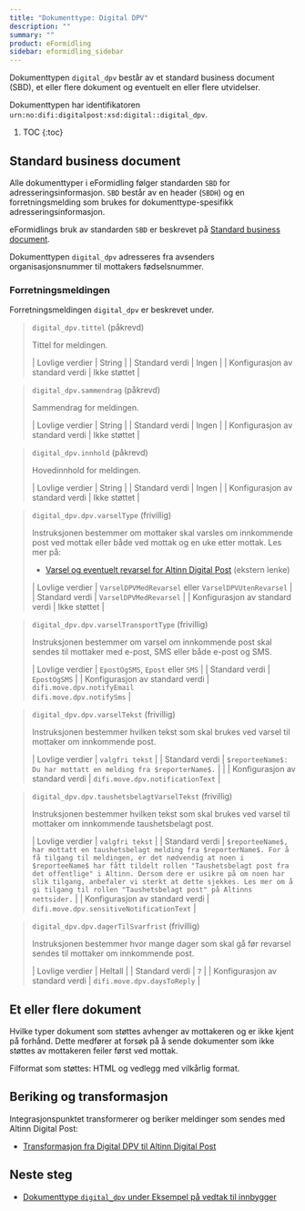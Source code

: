 ```yaml
---
title: "Dokumenttype: Digital DPV"
description: ""
summary: ""
product: eFormidling
sidebar: eformidling_sidebar
---
```


Dokumenttypen `digital_dpv` består av et standard business document (SBD), et eller flere dokument og eventuelt en eller
flere utvidelser.

Dokumenttypen har identifikatoren `urn:no:difi:digitalpost:xsd:digital::digital_dpv`.

1. TOC
{:toc}

## Standard business document

Alle dokumenttyper i eFormidling følger standarden `SBD` for adresseringsinformasjon. `SBD` består av en header (`SBDH`)
og en forretningsmelding som brukes for dokumenttype-spesifikk adresseringsinformasjon.

eFormidlings bruk av standarden `SBD` er beskrevet på [Standard business document](standard_sbd).

Dokumenttypen `digital_dpv` adresseres fra avsenders organisasjonsnummer til mottakers fødselsnummer.

### Forretningsmeldingen

Forretningsmeldingen `digital_dpv` er beskrevet under.

> `digital_dpv.tittel` (påkrevd)
>
> Tittel for meldingen.
>
> | Lovlige verdier                 | String        |
> | Standard verdi                  | Ingen         |
> | Konfigurasjon av standard verdi | Ikke støttet  |

> `digital_dpv.sammendrag` (påkrevd)
>
> Sammendrag for meldingen.
>
> | Lovlige verdier                 | String       |
> | Standard verdi                  | Ingen        |
> | Konfigurasjon av standard verdi | Ikke støttet |

> `digital_dpv.innhold` (påkrevd)
>
> Hovedinnhold for meldingen.
>
> | Lovlige verdier                 | String       |
> | Standard verdi                  | Ingen        |
> | Konfigurasjon av standard verdi | Ikke støttet |

> `digital_dpv.dpv.varselType` (frivillig)
>
> Instruksjonen bestemmer om mottaker skal varsles om innkommende post ved mottak eller både ved mottak og en uke etter
mottak. Les mer på:
>
> - [Varsel og eventuelt revarsel for Altinn Digital Post](https://altinn.github.io/docs/utviklingsguider/digital-post-til-virksomheter/overorndet-funksjonalitet/#varsel-og-evt-revarsel) (ekstern lenke)
>
> | Lovlige verdier                 | `VarselDPVMedRevarsel` eller `VarselDPVUtenRevarsel` |
> | Standard verdi                  | `VarselDPVMedRevarsel`                               |
> | Konfigurasjon av standard verdi | Ikke støttet                                         |

> `digital_dpv.dpv.varselTransportType` (frivillig)
>
> Instruksjonen bestemmer om varsel om innkommende post skal sendes til mottaker med e-post, SMS eller både e-post og
SMS.
>
> | Lovlige verdier                 | `EpostOgSMS`, `Epost` eller `SMS`                        |
> | Standard verdi                  | `EpostOgSMS`                                             |
> | Konfigurasjon av standard verdi | `difi.move.dpv.notifyEmail`<br>`difi.move.dpv.notifySms` |

> `digital_dpv.dpv.varselTekst` (frivillig)
>
> Instruksjonen bestemmer hvilken tekst som skal brukes ved varsel til mottaker om innkommende post.
>
> | Lovlige verdier                 | `valgfri tekst`                                                 |
> | Standard verdi                  | `$reporteeName$: Du har mottatt en melding fra $reporterName$.` |                      |
> | Konfigurasjon av standard verdi | `difi.move.dpv.notificationText`                                |

> `digital_dpv.dpv.taushetsbelagtVarselTekst` (frivillig)
>
> Instruksjonen bestemmer hvilken tekst som skal brukes ved varsel til mottaker om innkommende taushetsbelagt post.
>
> | Lovlige verdier                 | `valgfri tekst`                                                                                                                                                                                                                                                                                                                                                                                          |
> | Standard verdi                  | `$reporteeName$, har mottatt en taushetsbelagt melding fra $reporterName$. For å få tilgang til meldingen, er det nødvendig at noen i $reporteeName$ har fått tildelt rollen "Taushetsbelagt post fra det offentlige" i Altinn. Dersom dere er usikre på om noen har slik tilgang, anbefaler vi sterkt at dette sjekkes. Les mer om å gi tilgang til rollen "Taushetsbelagt post" på Altinns nettsider.` |
> | Konfigurasjon av standard verdi | `difi.move.dpv.sensitiveNotificationText`                                                                                                                                                                                                                                                                                                                                                                |

> `digital_dpv.dpv.dagerTilSvarfrist` (frivillig)
>
> Instruksjonen bestemmer hvor mange dager som skal gå før revarsel sendes til mottaker om innkommende post.
>
> | Lovlige verdier                 | Heltall                     |
> | Standard verdi                  | `7`                         |
> | Konfigurasjon av standard verdi | `difi.move.dpv.daysToReply` |


## Et eller flere dokument

Hvilke typer dokument som støttes avhenger av mottakeren og er ikke kjent på forhånd. Dette medfører at forsøk på å
sende dokumenter som ikke støttes av mottakeren feiler først ved mottak.

Filformat som støttes: HTML og vedlegg med vilkårlig format.

## Beriking og transformasjon

Integrasjonspunktet transformerer og beriker meldinger som sendes med Altinn Digital Post:

- [Transformasjon fra Digital DPV til Altinn Digital Post](../Transformasjoner/digital_dpv_til_altinn_digital_post)

## Neste steg

- [Dokumenttype `digital_dpv` under Eksempel på vedtak til innbygger](../Eksempel/vedtak_til_innbygger#dersom-dokumenttype-digital_dpv-st%C3%B8ttes)
